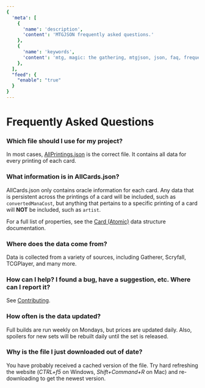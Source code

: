 ```yaml
---
{
  'meta': [
    {
      'name': 'description',
      'content': 'MTGJSON frequently asked questions.'
    },
    {
      'name': 'keywords',
      'content': 'mtg, magic: the gathering, mtgjson, json, faq, frequently asked questions',
    },
  ],
  "feed": {
    "enable": "true"
  }
}
---
```


# Frequently Asked Questions

### Which file should I use for my project?
In most cases, [AllPrintings.json](/files/AllPrintings.json) is the correct file. It contains all data for every printing of each card.

### What information is in AllCards.json?
AllCards.json only contains oracle information for each card. Any data that is persistent across the printings of a card will be included, such as `convertedManaCost`, but anything that pertains to a specific printing of a card will **NOT** be included, such as `artist`.

For a full list of properties, see the [Card (Atomic)](/data-structures/card-atomic/) data structure documentation.

### Where does the data come from?
Data is collected from a variety of sources, including Gatherer, Scryfall, TCGPlayer, and many more.

### How can I help? I found a bug, have a suggestion, etc. Where can I report it?
See [Contributing](/#contributing).

### How often is the data updated?
Full builds are run weekly on Mondays, but prices are updated daily. Also, spoilers for new sets will be rebuilt daily until the set is released.

### Why is the file I just downloaded out of date?
You have probably received a cached version of the file. Try hard refreshing the website (*CTRL+f5* on Windows, *Shift+Command+R* on Mac) and re-downloading to get the newest version.
